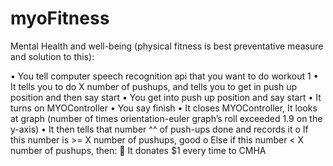 # myoFitness

Mental Health and well-being (physical fitness is best preventative measure and solution to this):

•	You tell computer speech recognition api that you want to do workout 1
•	It tells you to do X number of pushups, and tells you to get in push up position and then say start
•	You get into push up position and say start
•	It turns on MYOController
•	You say finish
•	It closes MYOController, It looks at graph (number of times orientation-euler graph’s roll exceeded 1.9 on the y-axis)
•	It then tells that number ^^ of push-ups done and records it
	o	If this number is >= X number of pushups, good
	o	Else if this number < X number of pushups, then:
			It donates $1 every time to CMHA

